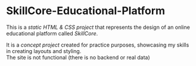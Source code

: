 # SkillCore-Educational-Platform
This is a *static HTML & CSS project* that represents the design of an online educational platform called *SkillCore*.

It is a *concept project* created for practice purposes, showcasing my skills in creating layouts and styling.  
The site is not functional (there is no backend or real data)
